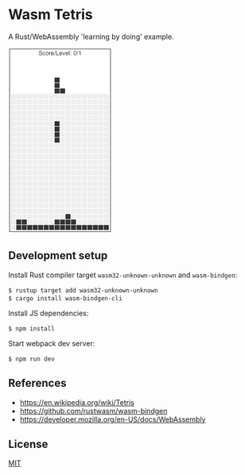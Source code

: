 # Wasm Tetris

A Rust/WebAssembly 'learning by doing' example.

![Snapshot](/snapshot.png)

## Development setup

Install Rust compiler target `wasm32-unknown-unknown` and `wasm-bindgen`:

```
$ rustup target add wasm32-unknown-unknown
$ cargo install wasm-bindgen-cli
```

Install JS dependencies:

```
$ npm install
```

Start webpack dev server:

```
$ npm run dev
```

## References

- https://en.wikipedia.org/wiki/Tetris
- https://github.com/rustwasm/wasm-bindgen
- https://developer.mozilla.org/en-US/docs/WebAssembly

## License

[MIT](http://opensource.org/licenses/MIT)
